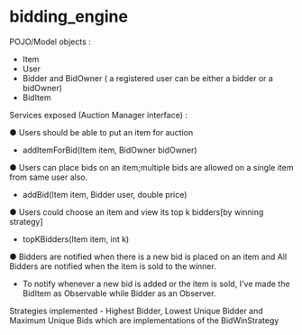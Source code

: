 # bidding_engine

POJO/Model objects :

- Item
- User
- Bidder and BidOwner ( a registered user can be either a bidder or a bidOwner)
- BidItem

Services exposed (Auction Manager interface) :

● Users should be able to put an item for auction

- addItemForBid(Item item, BidOwner bidOwner)

● Users can place bids on an item;multiple bids are allowed on a single item from same user also.

- addBid(Item item, Bidder user, double price)

● Users could choose an item and view its top k bidders[by winning strategy]

- topKBidders(Item item, int k)

● Bidders are notified when there is a new bid is placed on an item and All Bidders are notified when the item is sold to the winner.

- To notify whenever a new bid is added or the item is sold, I've made the BidItem as Observable while Bidder as an Observer.

Strategies implemented - Highest Bidder, Lowest Unique Bidder and Maximum Unique Bids which are implementations of the BidWinStrategy
